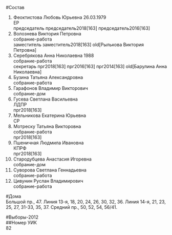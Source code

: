#Состав  
1. Феоктистова Любовь Юрьевна 26.03.1979  
    ЕР  
    председатель председатель2018[163] председатель2016[163]  
2. Волознева Виктория Петровна  
    собрание-работа  
    заместитель заместитель2018[163] old[Рылькова Виктория Петровна]  
3. Серебрякова Анна Николаевна 1988  
    собрание-работа  
    секретарь прг2018[163] прг2016[163] прг2014[163] old[Барулина Анна Николаевна]  
4. Бузина Татьяна Александровна  
    собрание-работа  
5. Гарафонов Владимир Викторович  
    собрание-дом  
6. Гусева Светлана Васильевна  
    ЛДПР  
    прг2018[163]  
7. Мельникова Екатерина Юрьевна  
    СР  
8. Мотреску Татьяна Викторовна  
    собрание-работа  
    прг2018[163]  
9. Пшеничная Людмила Ивановна  
    КПРФ  
    прг2018[163]  
10. Стародубцева Анастасия Игоревна  
    собрание-дом  
11. Суворова Светлана Геннадьевна  
    собрание-работа  
12. Цивунин Руслан Владимирович  
    собрание-работа  
  
#Дома  
Большой пр.,   47. Линия 13-я,     18, 20, 24, 26, 30, 32, 36. Линия 14-я,     21, 23, 25, 27, 31-33, 35, 37. Средний пр.,     50, 52, 54, 56/41.  
  
#Выборы-2012  
##Номер УИК  
82  
